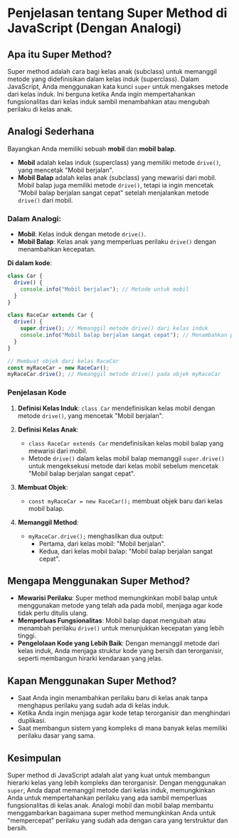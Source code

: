 # Penjelasan tentang Super Method di JavaScript (Dengan Analogi)

## Apa itu Super Method?

Super method adalah cara bagi kelas anak (subclass) untuk memanggil metode yang didefinisikan dalam kelas induk (superclass). Dalam JavaScript, Anda menggunakan kata kunci `super` untuk mengakses metode dari kelas induk. Ini berguna ketika Anda ingin mempertahankan fungsionalitas dari kelas induk sambil menambahkan atau mengubah perilaku di kelas anak.

## Analogi Sederhana

Bayangkan Anda memiliki sebuah **mobil** dan **mobil balap**.

- **Mobil** adalah kelas induk (superclass) yang memiliki metode `drive()`, yang mencetak "Mobil berjalan".
- **Mobil Balap** adalah kelas anak (subclass) yang mewarisi dari mobil. Mobil balap juga memiliki metode `drive()`, tetapi ia ingin mencetak "Mobil balap berjalan sangat cepat" setelah menjalankan metode `drive()` dari mobil.

### Dalam Analogi:

- **Mobil**: Kelas induk dengan metode `drive()`.
- **Mobil Balap**: Kelas anak yang memperluas perilaku `drive()` dengan menambahkan kecepatan.

**Di dalam kode**:

```javascript
class Car {
  drive() {
    console.info("Mobil berjalan"); // Metode untuk mobil
  }
}

class RaceCar extends Car {
  drive() {
    super.drive(); // Memanggil metode drive() dari kelas induk
    console.info("Mobil balap berjalan sangat cepat"); // Menambahkan perilaku khusus
  }
}

// Membuat objek dari kelas RaceCar
const myRaceCar = new RaceCar();
myRaceCar.drive(); // Memanggil metode drive() pada objek myRaceCar
```

### Penjelasan Kode

1. **Definisi Kelas Induk**: `class Car` mendefinisikan kelas mobil dengan metode `drive()`, yang mencetak "Mobil berjalan".

2. **Definisi Kelas Anak**:

   - `class RaceCar extends Car` mendefinisikan kelas mobil balap yang mewarisi dari mobil.
   - Metode `drive()` dalam kelas mobil balap memanggil `super.drive()` untuk mengeksekusi metode dari kelas mobil sebelum mencetak "Mobil balap berjalan sangat cepat".

3. **Membuat Objek**:

   - `const myRaceCar = new RaceCar();` membuat objek baru dari kelas mobil balap.

4. **Memanggil Method**:
   - `myRaceCar.drive();` menghasilkan dua output:
     - Pertama, dari kelas mobil: "Mobil berjalan".
     - Kedua, dari kelas mobil balap: "Mobil balap berjalan sangat cepat".

## Mengapa Menggunakan Super Method?

- **Mewarisi Perilaku**: Super method memungkinkan mobil balap untuk menggunakan metode yang telah ada pada mobil, menjaga agar kode tidak perlu ditulis ulang.
- **Memperluas Fungsionalitas**: Mobil balap dapat mengubah atau menambah perilaku `drive()` untuk menunjukkan kecepatan yang lebih tinggi.
- **Pengelolaan Kode yang Lebih Baik**: Dengan memanggil metode dari kelas induk, Anda menjaga struktur kode yang bersih dan terorganisir, seperti membangun hirarki kendaraan yang jelas.

## Kapan Menggunakan Super Method?

- Saat Anda ingin menambahkan perilaku baru di kelas anak tanpa menghapus perilaku yang sudah ada di kelas induk.
- Ketika Anda ingin menjaga agar kode tetap terorganisir dan menghindari duplikasi.
- Saat membangun sistem yang kompleks di mana banyak kelas memiliki perilaku dasar yang sama.

## Kesimpulan

Super method di JavaScript adalah alat yang kuat untuk membangun hierarki kelas yang lebih kompleks dan terorganisir. Dengan menggunakan `super`, Anda dapat memanggil metode dari kelas induk, memungkinkan Anda untuk mempertahankan perilaku yang ada sambil memperluas fungsionalitas di kelas anak. Analogi mobil dan mobil balap membantu menggambarkan bagaimana super method memungkinkan Anda untuk "mempercepat" perilaku yang sudah ada dengan cara yang terstruktur dan bersih.
